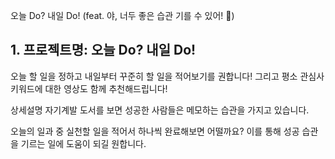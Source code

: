 오늘 Do? 내일 Do! (feat. 야, 너두 좋은 습관 기를 수 있어! 💪)

## 1. 프로젝트명: 오늘 Do? 내일 Do!

오늘 할 일을 정하고 내일부터 꾸준히 할 일을 적어보기를 권합니다! 그리고 평소 관심사 키워드에 대한 영상도 함께 추천해드립니다!

상세설명 자기계발 도서를 보면 성공한 사람들은 메모하는 습관을 가지고 있습니다.

오늘의 일과 중 실천할 일을 적어서 하나씩 완료해보면 어떨까요? 이를 통해 성공 습관을 기르는 일에 도움이 되길 원합니다.
